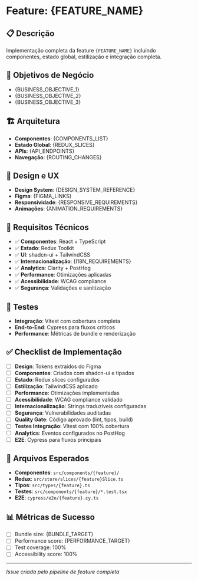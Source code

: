 # Feature: {FEATURE_NAME}

## 📋 Descrição
Implementação completa da feature `{FEATURE_NAME}` incluindo componentes, estado global, estilização e integração completa.

## 🎯 Objetivos de Negócio
- {BUSINESS_OBJECTIVE_1}
- {BUSINESS_OBJECTIVE_2}
- {BUSINESS_OBJECTIVE_3}

## 🏗️ Arquitetura
- **Componentes**: {COMPONENTS_LIST}
- **Estado Global**: {REDUX_SLICES}
- **APIs**: {API_ENDPOINTS}
- **Navegação**: {ROUTING_CHANGES}

## 🎨 Design e UX
- **Design System**: {DESIGN_SYSTEM_REFERENCE}
- **Figma**: {FIGMA_LINKS}
- **Responsividade**: {RESPONSIVE_REQUIREMENTS}
- **Animações**: {ANIMATION_REQUIREMENTS}

## 🔧 Requisitos Técnicos
- ✅ **Componentes**: React + TypeScript
- ✅ **Estado**: Redux Toolkit
- ✅ **UI**: shadcn-ui + TailwindCSS
- ✅ **Internacionalização**: {I18N_REQUIREMENTS}
- ✅ **Analytics**: Clarity + PostHog
- ✅ **Performance**: Otimizações aplicadas
- ✅ **Acessibilidade**: WCAG compliance
- ✅ **Segurança**: Validações e sanitização

## 🧪 Testes
- **Integração**: Vitest com cobertura completa
- **End-to-End**: Cypress para fluxos críticos
- **Performance**: Métricas de bundle e renderização

## ✅ Checklist de Implementação
- [ ] **Design**: Tokens extraídos do Figma
- [ ] **Componentes**: Criados com shadcn-ui e tipados
- [ ] **Estado**: Redux slices configurados
- [ ] **Estilização**: TailwindCSS aplicado
- [ ] **Performance**: Otimizações implementadas
- [ ] **Acessibilidade**: WCAG compliance validado
- [ ] **Internacionalização**: Strings traduzíveis configuradas
- [ ] **Segurança**: Vulnerabilidades auditadas
- [ ] **Quality Gate**: Código aprovado (lint, tipos, build)
- [ ] **Testes Integração**: Vitest com 100% cobertura
- [ ] **Analytics**: Eventos configurados no PostHog
- [ ] **E2E**: Cypress para fluxos principais

## 🔗 Arquivos Esperados
- **Componentes**: `src/components/{feature}/`
- **Redux**: `src/store/slices/{feature}Slice.ts`
- **Tipos**: `src/types/{feature}.ts`
- **Testes**: `src/components/{feature}/*.test.tsx`
- **E2E**: `cypress/e2e/{feature}.cy.ts`

## 📊 Métricas de Sucesso
- [ ] Bundle size: {BUNDLE_TARGET}
- [ ] Performance score: {PERFORMANCE_TARGET}
- [ ] Test coverage: 100%
- [ ] Accessibility score: 100%

---
*Issue criada pelo pipeline de feature completa*